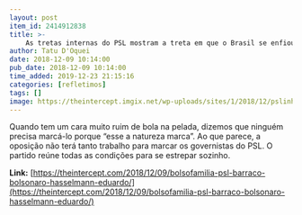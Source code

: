```yaml
---
layout: post
item_id: 2414912838
title: >-
    As tretas internas do PSL mostram a treta em que o Brasil se enfiou
author: Tatu D'Oquei
date: 2018-12-09 10:14:00
pub_date: 2018-12-09 10:14:00
time_added: 2019-12-23 21:15:16
categories: [refletimos]
tags: []
image: https://theintercept.imgix.net/wp-uploads/sites/1/2018/12/pslinho-1544317604.jpeg?auto=compress%2Cformat&q=90&fit=crop&w=1200&h=800
---
```


Quando tem um cara muito ruim de bola na pelada, dizemos que ninguém precisa marcá-lo porque “esse a natureza marca”. Ao que parece, a oposição não terá tanto trabalho para marcar os governistas do PSL. O partido reúne todas as condições para se estrepar sozinho.

**Link:** [https://theintercept.com/2018/12/09/bolsofamilia-psl-barraco-bolsonaro-hasselmann-eduardo/](https://theintercept.com/2018/12/09/bolsofamilia-psl-barraco-bolsonaro-hasselmann-eduardo/)

